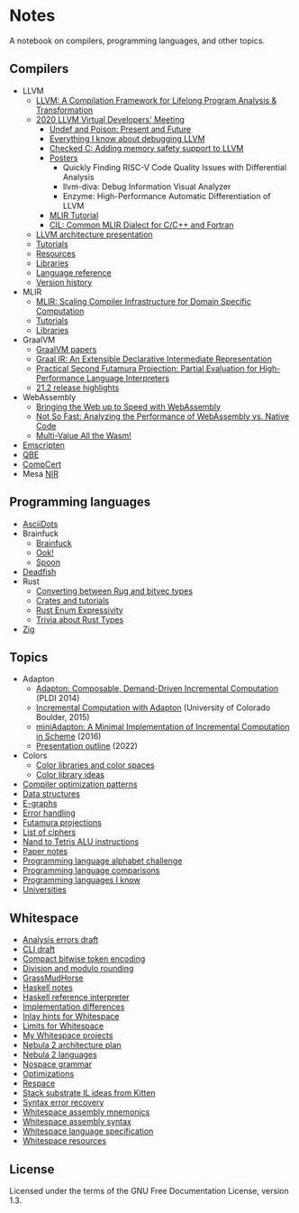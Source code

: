 # Notes

A notebook on compilers, programming languages, and other topics.

## Compilers

- LLVM
  - [LLVM: A Compilation Framework for Lifelong Program Analysis & Transformation](compilers/llvm/cgo04_lattner.md)
  - [2020 LLVM Virtual Developers' Meeting](compilers/llvm/devmtg_2020-10)
    - [Undef and Poison: Present and Future](compilers/llvm/devmtg_2020-10/undef_and_poison.md)
    - [Everything I know about debugging LLVM](compilers/llvm/devmtg_2020-10/debugging_llvm.md)
    - [Checked C: Adding memory safety support to LLVM](compilers/llvm/devmtg_2020-10/checked_c_memory_safety.md)
    - [Posters](compilers/llvm/devmtg_2020-10/posters.md)
      - Quickly Finding RISC-V Code Quality Issues with Differential Analysis
      - llvm-diva: Debug Information Visual Analyzer
      - Enzyme: High-Performance Automatic Differentiation of LLVM
    - [MLIR Tutorial](compilers/llvm/devmtg_2020-10/mlir_tutorial.md)
    - [CIL: Common MLIR Dialect for C/C++ and Fortran](compilers/llvm/devmtg_2020-10/cil_mlir_dialect.md)
  - [LLVM architecture presentation](compilers/llvm/presentation_outline.md)
  - [Tutorials](compilers/llvm/tutorials.md)
  - [Resources](compilers/llvm/resources.md)
  - [Libraries](compilers/llvm/libraries.md)
  - [Language reference](compilers/llvm/langref.md)
  - [Version history](compilers/llvm/version_history.md)
- MLIR
  - [MLIR: Scaling Compiler Infrastructure for Domain Specific Computation](compilers/mlir/cgo21_lattner.md)
  - [Tutorials](compilers/mlir/tutorials.md)
  - [Libraries](compilers/mlir/libraries.md)
- GraalVM
  - [GraalVM papers](compilers/graalvm/papers.md)
  - [Graal IR: An Extensible Declarative Intermediate Representation](compilers/graalvm/graalvm_paper_notes.txt)
  - [Practical Second Futamura Projection: Partial Evaluation for High-Performance Language Interpreters](compilers/graalvm/futamura.md)
  - [21.2 release highlights](compilers/graalvm/release_highlights_21.2.md)
- WebAssembly
  - [Bringing the Web up to Speed with WebAssembly](compilers/webassembly/pldi17_haas.md)
  - [Not So Fast: Analyzing the Performance of WebAssembly vs. Native Code](compilers/webassembly/atc19_jangda.md)
  - [Multi-Value All the Wasm!](compilers/webassembly/multi_value.md)
- [Emscripten](compilers/emscripten.md)
- [QBE](compilers/qbe.md)
- [CompCert](compilers/compcert.md)
- Mesa [NIR](compilers/mesa_nir.md)

## Programming languages

- [AsciiDots](langs/asciidots.md)
- Brainfuck
  - [Brainfuck](langs/brainfuck/brainfuck.md)
  - [Ook!](langs/brainfuck/ook.md)
  - [Spoon](langs/brainfuck/spoon.md)
- [Deadfish](langs/deadfish.md)
- Rust
  - [Converting between Rug and bitvec types](langs/rust/convert_rug_bitvec.md)
  - [Crates and tutorials](langs/rust/rust.md)
  - [Rust Enum Expressivity](langs/rust/enum_expressivity.md)
  - [Trivia about Rust Types](langs/rust/types_trivia.md)
- [Zig](langs/zig.md)

## Topics

- Adapton
  - [Adapton: Composable, Demand-Driven Incremental Computation](topics/adapton/pldi2014.md)
    (PLDI 2014)
  - [Incremental Computation with Adapton](topics/adapton/boulder2015.md)
    (University of Colorado Boulder, 2015)
  - [miniAdapton: A Minimal Implementation of Incremental Computation in Scheme](topics/adapton/miniAdapton.md)
    (2016)
  - [Presentation outline](topics/adapton/presentation_outline.md) (2022)
- Colors
  - [Color libraries and color spaces](topics/colors/color-libraries.md)
  - [Color library ideas](topics/colors/color-lib-ideas.md)
- [Compiler optimization patterns](topics/compiler_optimizations.md)
- [Data structures](topics/data_structures.md)
- [E-graphs](topics/e-graphs.md)
- [Error handling](topics/errors.md)
- [Futamura projections](topics/futamura.md)
- [List of ciphers](topics/ciphers.md)
- [Nand to Tetris ALU instructions](topics/nand2tetris/ALU.md)
- [Paper notes](topics/papers.md)
- [Programming language alphabet challenge](topics/language_alphabet.md)
- [Programming language comparisons](topics/pl_comparisons.md)
- [Programming languages I know](topics/languages_i_know.md)
- [Universities](topics/universities.md)

## Whitespace

- [Analysis errors draft](wspace/errors_draft.md)
- [CLI draft](wspace/cli_draft.txt)
- [Compact bitwise token encoding](wspace/bit_pack.md)
- [Division and modulo rounding](wspace/divmod.md)
- [GrassMudHorse](wspace/grassmudhorse.md)
- [Haskell notes](wspace/haskell.md)
- [Haskell reference interpreter](wspace/haskell_reference.md)
- [Implementation differences](wspace/differences.md)
- [Inlay hints for Whitespace](wspace/inlay_hints/README.md)
- [Limits for Whitespace](wspace/limits.md)
- [My Whitespace projects](wspace/projects.md)
- [Nebula 2 architecture plan](wspace/nebula2_architecture.md)
- [Nebula 2 languages](wspace/nebula2_languages.md)
- [Nospace grammar](wspace/nospace_grammar.bnf)
- [Optimizations](wspace/optimizations.md)
- [Respace](wspace/respace.md)
- [Stack substrate IL ideas from Kitten](wspace/substrate_il_ideas.md)
- [Syntax error recovery](wspace/syntax_recovery.md)
- [Whitespace assembly mnemonics](wspace/mnemonics.md)
- [Whitespace assembly syntax](wspace/wsa_draft.md)
- [Whitespace language specification](wspace/whitespace_spec.md)
- [Whitespace resources](wspace/resources.md)

## License

Licensed under the terms of the GNU Free Documentation License, version 1.3.
